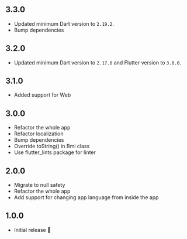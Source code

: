 ## 3.3.0

- Updated minimum Dart version to `2.19.2`.
- Bump dependencies

## 3.2.0

- Updated minimum Dart version to `2.17.0` and Flutter version to `3.0.0`.

## 3.1.0

- Added support for Web

## 3.0.0

- Refactor the whole app
- Refactor localization
- Bump dependencies
- Override toString() in Bmi class
- Use flutter_lints package for linter

## 2.0.0

- Migrate to null safety
- Refactor the whole app
- Add support for changing app language from inside the app

## 1.0.0

- Initial release 🎉
